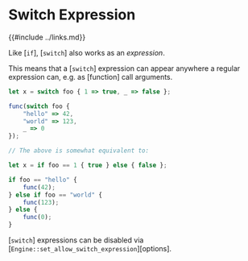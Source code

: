Switch Expression
=================

{{#include ../links.md}}

Like [`if`], [`switch`] also works as an _expression_.

This means that a [`switch`] expression can appear anywhere a regular expression can,
e.g. as [function] call arguments.

```js
let x = switch foo { 1 => true, _ => false };

func(switch foo {
    "hello" => 42,
    "world" => 123,
    _ => 0
});

// The above is somewhat equivalent to:

let x = if foo == 1 { true } else { false };

if foo == "hello" {
    func(42);
} else if foo == "world" {
    func(123);
} else {
    func(0);
}
```

[`switch`] expressions can be disabled via [`Engine::set_allow_switch_expression`][options].

